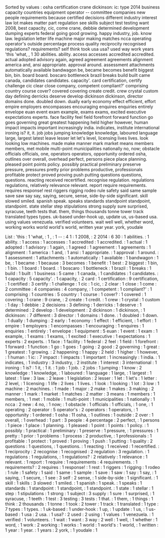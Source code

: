 Sorted by values :
osha certification crane dickinson: ic: type 2014 business capacity countries equipment operator -- committee companies new people requirements because certified decisions different industry interest law lot makes matter part regulation see skills subject test testing want 2008, best capacity, cic, come crane, debbie determined development dumping experts federal going good growing. happy industry, job. know law. legislation letter life machine major making matches ncca operating operator's outside percentage process quality reciprocity recognised regulations? requirements? self think took usa usa? used way work years 'this 'what, , 1 30 abilities. ability. access accesses accredited accredited. actual adopted advisory again, agreed agreement agreements alignment america and, ansi appropriate. approval around. assessment attachments automatically available bandwagon be, became becomes benefit biggest bin, bin. board board. boscaro bottleneck brazil breaks build built came canada, candidates candidates. capacity'. card certification, certify challenge cic clear close company, competent compliant?' comprising country course cover? covered covering create credit. crew crystal custom day defining derricks deserve develop dickinson dickinson, director domains done. doubled down. dually early economy effect efficient, effort empire employers encompasses encouraging enquires enquiries entirely envelope euan event exam example, exams exams, excited executive expectations experts. face facility feel field forefront forward function go goes governing great greatest happening held higher however, human impact impacts important increasingly india. indicates, institute international ironing is? it, it. job jobs jumping knowledge knowledge, laboured language large, largest latest leave lesser let let's level, licensing lives lives. look looking low machines. made make manner mark market means members members, met mobile multi-point municipalities nationally no, now; obstacle officials officials, one, operators operators, opportunity ordered osha, outlines over overall, overhead perfect, persons piece place planning. pleased point points policy. possibly practical preliminary preserve pressure, pressures pretty prior problems productive, professionals profitable protect proved proving push putting questions questions, questions. reacting received recertified. recognise regulation. regulations regulations, relatively relevance relevant. report require requirements. requires response! rest riggers rigging rodeo rule safety said same sample save saw say say, saying, secure, sense, side-by-side significant. skill slowed smiled. spanish speak. speaks standards standpoint standpoint, standpoint. state stellar step stipulations strong supply sure surprised, syracuse, teeth tests that. them, things thousands tonne tower track translated types types. uk-based under-hook up, update us, us-based usa. using values venezuela. verified volunteers. wait well well, whether word, working works world world's world, written year year. york, youdale 

List :
'this : 1
'what, : 1
, : 1
-- : 4
1 : 1
2008, : 2
2014 : 6
30 : 1
abilities. : 1
ability. : 1
access : 1
accesses : 1
accredited : 1
accredited. : 1
actual : 1
adopted : 1
advisory : 1
again, : 1
agreed : 1
agreement : 1
agreements : 1
alignment : 1
america : 1
and, : 1
ansi : 1
appropriate. : 1
approval : 1
around. : 1
assessment : 1
attachments : 1
automatically : 1
available : 1
bandwagon : 1
be, : 1
became : 1
because : 3
becomes : 1
benefit : 1
best : 2
biggest : 1
bin, : 1
bin. : 1
board : 1
board. : 1
boscaro : 1
bottleneck : 1
brazil : 1
breaks : 1
build : 1
built : 1
business : 5
came : 1
canada, : 1
candidates : 1
candidates. : 1
capacity : 5
capacity'. : 1
capacity, : 2
card : 1
certification : 9
certification, : 1
certified : 3
certify : 1
challenge : 1
cic : 1
cic, : 2
clear : 1
close : 1
come : 2
committee : 4
companies : 4
company, : 1
competent : 1
compliant?' : 1
comprising : 1
countries : 5
country : 1
course : 1
cover? : 1
covered : 1
covering : 1
crane : 9
crane, : 2
create : 1
credit. : 1
crew : 1
crystal : 1
custom : 1
day : 1
debbie : 2
decisions : 3
defining : 1
derricks : 1
deserve : 1
determined : 2
develop : 1
development : 2
dickinson : 1
dickinson, : 1
dickinson: : 7
different : 3
director : 1
domains : 1
done. : 1
doubled : 1
down. : 1
dually : 1
dumping : 2
early : 1
economy : 1
effect : 1
efficient, : 1
effort : 1
empire : 1
employers : 1
encompasses : 1
encouraging : 1
enquires : 1
enquiries : 1
entirely : 1
envelope : 1
equipment : 5
euan : 1
event : 1
exam : 1
example, : 1
exams : 1
exams, : 1
excited : 1
executive : 1
expectations : 1
experts : 2
experts. : 1
face : 1
facility : 1
federal : 2
feel : 1
field : 1
forefront : 1
forward : 1
function : 1
go : 1
goes : 1
going : 2
good : 2
governing : 1
great : 1
greatest : 1
growing. : 2
happening : 1
happy : 2
held : 1
higher : 1
however, : 1
human : 1
ic: : 7
impact : 1
impacts : 1
important : 1
increasingly : 1
india. : 1
indicates, : 1
industry : 3
industry, : 2
institute : 1
interest : 3
international : 1
ironing : 1
is? : 1
it, : 1
it. : 1
job : 1
job. : 2
jobs : 1
jumping : 1
know : 2
knowledge : 1
knowledge, : 1
laboured : 1
language : 1
large, : 1
largest : 1
latest : 1
law : 3
law. : 2
leave : 1
legislation : 2
lesser : 1
let : 1
let's : 1
letter : 2
level, : 1
licensing : 1
life : 2
lives : 1
lives. : 1
look : 1
looking : 1
lot : 3
low : 1
machine : 2
machines. : 1
made : 1
major : 2
make : 1
makes : 3
making : 2
manner : 1
mark : 1
market : 1
matches : 2
matter : 3
means : 1
members : 1
members, : 1
met : 1
mobile : 1
multi-point : 1
municipalities : 1
nationally : 1
ncca : 2
new : 4
no, : 1
now; : 1
obstacle : 1
officials : 1
officials, : 1
one, : 1
operating : 2
operator : 5
operator's : 2
operators : 1
operators, : 1
opportunity : 1
ordered : 1
osha : 11
osha, : 1
outlines : 1
outside : 2
over : 1
overall, : 1
overhead : 1
part : 3
people : 4
percentage : 2
perfect, : 1
persons : 1
piece : 1
place : 1
planning. : 1
pleased : 1
point : 1
points : 1
policy. : 1
possibly : 1
practical : 1
preliminary : 1
preserve : 1
pressure, : 1
pressures : 1
pretty : 1
prior : 1
problems : 1
process : 2
productive, : 1
professionals : 1
profitable : 1
protect : 1
proved : 1
proving : 1
push : 1
putting : 1
quality : 2
questions : 1
questions, : 1
questions. : 1
reacting : 1
received : 1
recertified. : 1
reciprocity : 2
recognise : 1
recognised : 2
regulation : 3
regulation. : 1
regulations : 1
regulations, : 1
regulations? : 2
relatively : 1
relevance : 1
relevant. : 1
report : 1
require : 1
requirements : 4
requirements. : 1
requirements? : 2
requires : 1
response! : 1
rest : 1
riggers : 1
rigging : 1
rodeo : 1
rule : 1
safety : 1
said : 1
same : 1
sample : 1
save : 1
saw : 1
say : 1
say, : 1
saying, : 1
secure, : 1
see : 3
self : 2
sense, : 1
side-by-side : 1
significant. : 1
skill : 1
skills : 3
slowed : 1
smiled. : 1
spanish : 1
speak. : 1
speaks : 1
standards : 1
standpoint : 1
standpoint, : 1
standpoint. : 1
state : 1
stellar : 1
step : 1
stipulations : 1
strong : 1
subject : 3
supply : 1
sure : 1
surprised, : 1
syracuse, : 1
teeth : 1
test : 3
testing : 3
tests : 1
that. : 1
them, : 1
things : 1
think : 2
thousands : 1
tonne : 1
took : 2
tower : 1
track : 1
translated : 1
type : 7
types : 1
types. : 1
uk-based : 1
under-hook : 1
up, : 1
update : 1
us, : 1
us-based : 1
usa : 2
usa. : 1
usa? : 2
used : 2
using : 1
values : 1
venezuela. : 1
verified : 1
volunteers. : 1
wait : 1
want : 3
way : 2
well : 1
well, : 1
whether : 1
word, : 1
work : 2
working : 1
works : 1
world : 1
world's : 1
world, : 1
written : 1
year : 1
year. : 1
years : 2
york, : 1
youdale : 1
